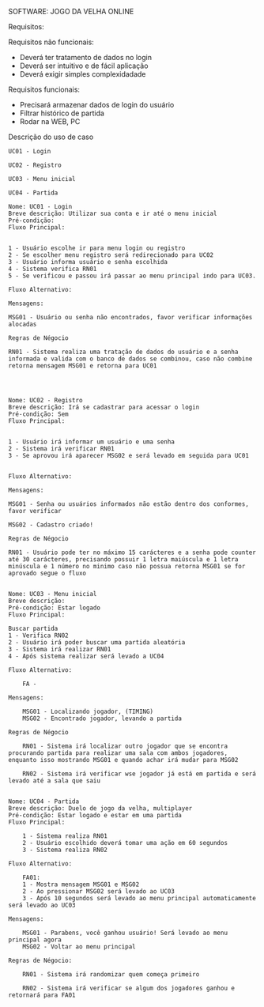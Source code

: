 SOFTWARE: JOGO DA VELHA ONLINE

Requisitos:

Requisitos não funcionais:

- Deverá ter tratamento de dados no login
- Deverá ser intuitivo e de fácil aplicação
- Deverá exigir simples complexidadade

Requisitos funcionais:

 - Precisará armazenar dados de login do usuário
 - Filtrar histórico de partida
 - Rodar na WEB, PC

Descrição do uso de caso

	UC01 - Login 

	UC02 - Registro

	UC03 - Menu inicial

	UC04 - Partida

	Nome: UC01 - Login
	Breve descrição: Utilizar sua conta e ir até o menu inicial
	Pré-condição:
	Fluxo Principal: 


	1 - Usuário escolhe ir para menu login ou registro
	2 - Se escolher menu registro será redirecionado para UC02
	3 - Usuário informa usuário e senha escolhida
	4 - Sistema verifica RN01
	5 - Se verificou e passou irá passar ao menu principal indo para UC03.

	Fluxo Alternativo:

	Mensagens:

	MSG01 - Usuário ou senha não encontrados, favor verificar informações alocadas

	Regras de Négocio

	RN01 - Sistema realiza uma tratação de dados do usuário e a senha informada e valida com o banco de dados se combinou, caso não combine retorna mensagem MSG01 e retorna para UC01


	

	Nome: UC02 - Registro
	Breve descrição: Irá se cadastrar para acessar o login
	Pré-condição: Sem 
	Fluxo Principal: 


	1 - Usuário irá informar um usuário e uma senha
	2 - Sistema irá verificar RN01
	3 - Se aprovou irá aparecer MSG02 e será levado em seguida para UC01


	Fluxo Alternativo:

	Mensagens: 

	MSG01 - Senha ou usuários informados não estão dentro dos conformes, favor verificar

	MSG02 - Cadastro criado!

	Regras de Négocio

	RN01 - Usuário pode ter no máximo 15 carácteres e a senha pode counter até 30 carácteres, precisando possuir 1 letra maiúscula e 1 letra minúscula e 1 número no minimo caso não possua retorna MSG01 se for aprovado segue o fluxo


	Nome: UC03 - Menu inicial
	Breve descrição: 
	Pré-condição: Estar logado
	Fluxo Principal:

	Buscar partida
	1 - Verifica RN02
	2 - Usuário irá poder buscar uma partida aleatória
	3 - Sistema irá realizar RN01
	4 - Após sistema realizar será levado a UC04

	Fluxo Alternativo:

		FA - 

	Mensagens:

		MSG01 - Localizando jogador, (TIMING)
		MSG02 - Encontrado jogador, levando a partida

	Regras de Négocio

		RN01 - Sistema irá localizar outro jogador que se encontra procurando partida para realizar uma sala com ambos jogadores, enquanto isso mostrando MSG01 e quando achar irá mudar para MSG02

		RN02 - Sistema irá verificar wse jogador já está em partida e será levado até a sala que saiu


	Nome: UC04 - Partida
	Breve descrição: Duelo de jogo da velha, multiplayer
	Pré-condição: Estar logado e estar em uma partida
	Fluxo Principal:

		1 - Sistema realiza RN01
		2 - Usuário escolhido deverá tomar uma ação em 60 segundos
		3 - Sistema realiza RN02

	Fluxo Alternativo:

		FA01:
		1 - Mostra mensagem MSG01 e MSG02
		2 - Ao pressionar MSG02 será levado ao UC03
		3 - Após 10 segundos será levado ao menu principal automaticamente será levado ao UC03

	Mensagens:

		MSG01 - Parabens, você ganhou usuário! Será levado ao menu principal agora
		MSG02 - Voltar ao menu principal

	Regras de Négocio:

		RN01 - Sistema irá randomizar quem começa primeiro

		RN02 - Sistema irá verificar se algum dos jogadores ganhou e retornará para FA01